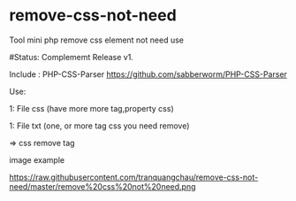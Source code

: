 # remove-css-not-need
Tool mini php remove css element not need use


#Status: Complememt Release v1.

Include : PHP-CSS-Parser https://github.com/sabberworm/PHP-CSS-Parser 

Use:

1: File css (have more more tag,property css)

1: File txt (one, or more tag css you need remove)


=> css remove tag

image example

https://raw.githubusercontent.com/tranquangchau/remove-css-not-need/master/remove%20css%20not%20need.png
